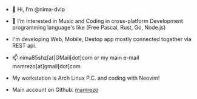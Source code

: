 - 👋 Hi, I’m @nima-dvlp
- 👀 I’m interested in Music and Coding in cross-platform Development programming language's like (Free Pascal, Rust, Go, Node.js)
- I'm developing Web, Mobile, Destop app mostly connected together via REST api.
- 📫 nima85shz[at]GMail[dot]com or my main e-mail mamrezo[at]gmail[dot]com

- My workstation is Arch Linux P.C. and coding with Neovim!
- Main account on Github: [mamrezo](https://github.com/MaMrEzO)
